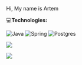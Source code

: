 Hi, My name is Artem

:computer:<b>Technologies:</b>

![Java](https://img.shields.io/badge/java-%23ED8B00.svg?style=for-the-badge&logo=java&logoColor=white)
![Spring](https://img.shields.io/badge/spring-%236DB33F.svg?style=for-the-badge&logo=spring&logoColor=white)
![Postgres](https://img.shields.io/badge/postgres-%23316192.svg?style=for-the-badge&logo=postgresql&logoColor=white)

![](https://komarev.com/ghpvc/?username=artemgggi)

![](https://www.codewars.com/users/artemgggi/badges/micro)




